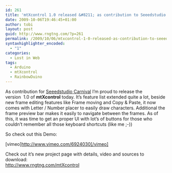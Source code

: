 ```yaml
---
id: 261
title: 'mtXcontrol 1.0 released &#8211; as contribution to Seeedstudio Carnival Competition'
date: 2009-10-06T19:46:45+01:00
author: tobi
layout: post
guid: http://www.rngtng.com/?p=261
permalink: /2009/10/06/mtxcontrol-1-0-released-as-contribution-to-seeedstudio-carnival-competition/
syntaxhighlighter_encoded:
  - "1"
categories:
  - Lost in Web
tags:
  - Arduino
  - mtXcontrol
  - RainbowDuino
---
```

As contribution for [Seeedstudio Carnival](http://www.seeedstudio.com/forum/viewtopic.php?f=11&t=397) I&#8217;m proud to release the version  1.0 of **mtXcontrol** today. It&#8217;s feature list extended quite a lot, beside new frame editing features like Frame moving and Copy & Paste, it now comes with Letter / Number placer to easily draw characters. Additional the frame preview bar makes it easily to navigate between the frames. As of this, it was time to get an proper UI with lot&#8217;s of buttons for those who couldn&#8217;t remember all those keyboard shortcuts (like me ;-))

So check out this Demo:

[vimeo]<http://www.vimeo.com/6924030[/vimeo]>

Check out it&#8217;s new project page with details, video and sources to download:  
<http://www.rngtng.com/mtXcontrol>